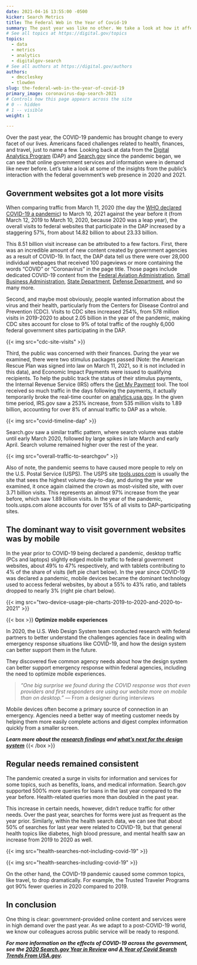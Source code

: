 ```yaml
---
date: 2021-04-16 13:55:00 -0500
kicker: Search Metrics
title: The Federal Web in the Year of Covid-19
summary: The past year was like no other. We take a look at how it affected federal website traffic and search data.
# See all topics at https://digital.gov/topics
topics:
  - data
  - metrics
  - analytics
  - digitalgov-search
# See all authors at https://digital.gov/authors
authors:
  - dmccleskey
  - tlowden
slug: the-federal-web-in-the-year-of-covid-19
primary_image: coronavirus-dap-search-2021
# Controls how this page appears across the site
# 0 -- hidden
# 1 -- visible
weight: 1

---
```


Over the past year, the COVID-19 pandemic has brought change to every facet of our lives. Americans faced challenges related to health, finances, and travel, just to name a few. Looking back at data from the [Digital Analytics Program](https://digital.gov/guides/dap/) (DAP) and [Search.gov](https://search.gov/) since the pandemic began, we can see that online government services and information were in demand like never before. Let’s take a look at some of the insights from the public’s interaction with the federal government’s web presence in 2020 and 2021.

## Government websites got a lot more visits

When comparing traffic from March 11, 2020 (the day the [WHO declared COVID-19 a pandemic](https://www.who.int/director-general/speeches/detail/who-director-general-s-opening-remarks-at-the-media-briefing-on-covid-19---11-march-2020)) to March 10, 2021 against the year before it (from March 12, 2019 to March 10, 2020, because 2020 was a leap year), the overall visits to federal websites that participate in the DAP increased by a staggering 57%, from about 14.82 billion to about 23.33 billion.

This 8.51 billion visit increase can be attributed to a few factors. First, there was an incredible amount of new content created by government agencies as a result of COVID-19. In fact, the DAP data tell us there were over 28,000 individual webpages that received 100 pageviews or more containing the words “COVID” or “Coronavirus” in the page title. Those pages include dedicated COVID-19 content from the [Federal Aviation Administration](https://www.faa.gov/coronavirus/), [Small Business Administration](https://www.sba.gov/page/coronavirus-covid-19-small-business-guidance-loan-resources), [State Department](https://travel.state.gov/content/travel/en/traveladvisories/ea/covid-19-information.html), [Defense Department](https://www.defense.gov/Explore/Spotlight/Coronavirus/DOD-Response-Ti-/), and so many more.

Second, and maybe most obviously, people wanted information about the virus and their health, particularly from the Centers for Disease Control and Prevention (CDC). Visits to CDC sites increased 254%, from 578 million visits in 2019-2020 to about 2.05 billion in the year of the pandemic, making CDC sites account for close to 9% of total traffic of the roughly 6,000 federal government sites participating in the DAP.

{{< img src="cdc-site-visits" >}}

Third, the public was concerned with their finances. During the year we examined, there were two stimulus packages passed (Note: the American Rescue Plan was signed into law on March 11, 2021, so it is not included in this data), and Economic Impact Payments were issued to qualifying recipients. To help the public track the status of their stimulus payments, the Internal Revenue Service (IRS) offers the [Get My Payment](https://www.irs.gov/coronavirus/get-my-payment) tool. The tool received so much traffic in the days following the payments, it actually temporarily broke the real-time counter on [analytics.usa.gov](https://analytics.usa.gov/). In the given time period, IRS.gov saw a 253% increase, from 535 million visits to 1.89 billion, accounting for over 8% of annual traffic to DAP as a whole.

{{< img src="covid-timeline-dap" >}}

Search.gov saw a similar traffic pattern, where search volume was stable until early March 2020, followed by large spikes in late March and early April. Search volume remained higher over the rest of the year.

{{< img src="overall-traffic-to-searchgov" >}}

Also of note, the pandemic seems to have caused more people to rely on the U.S. Postal Service (USPS). The USPS site [tools.usps.com](https://tools.usps.com/) is usually the site that sees the highest volume day-to-day, and during the year we examined, it once again claimed the crown as most-visited site, with over 3.71 billion visits. This represents an almost 97% increase from the year before, which saw 1.89 billion visits. In the year of the pandemic, tools.usps.com alone accounts for over 15% of all visits to DAP-participating sites.

## The dominant way to visit government websites was by mobile

In the year prior to COVID-19 being declared a pandemic, desktop traffic (PCs and laptops) slightly edged mobile traffic to federal government websites, about 49% to 47% respectively, and with tablets contributing to 4% of the share of visits (left pie chart below). In the year since COVID-19 was declared a pandemic, mobile devices became the dominant technology used to access federal websites, by about a 55% to 43% ratio, and tablets dropped to nearly 3% (right pie chart below).

{{< img src="two-device-usage-pie-charts-2019-to-2020-and-2020-to-2021" >}}

{{< box >}} **Optimize mobile experiences**

In 2020, the U.S. Web Design System team conducted research with federal partners to better understand the challenges agencies face in dealing with emergency response situations like COVID-19, and how the design system can better support them in the future.

They discovered five common agency needs about how the design system can better support emergency response within federal agencies, including the need to optimize mobile experiences.

> *“One big surprise we found during the COVID response was that even providers and first responders are using our website more on mobile than on desktop.”*
&mdash; From a designer during interviews

Mobile devices often become a primary source of connection in an emergency. Agencies need a better way of meeting customer needs by helping them more easily complete actions and digest complex information quickly from a smaller screen.

**_Learn more about the [research findings](https://designsystem.digital.gov/whats-new/updates/2021/03/01/improving-emergency-response/) and [what’s next for the design system](https://designsystem.digital.gov/whats-new/updates/2021/03/11/whats-next-for-uswds/)_** {{< /box >}}

## Regular needs remained consistent

The pandemic created a surge in visits for information and services for some topics, such as benefits, loans, and medical information. Search.gov supported 500% more queries for loans in the last year compared to the year before. Health-related queries more than doubled in the past year. 

This increase in certain needs, however, didn’t reduce traffic for other needs. Over the past year, searches for forms were just as frequent as the year prior. Similarly, within the health search data, we can see that about 50% of searches for last year were related to COVID-19, but that general health topics like diabetes, high blood pressure, and mental health saw an increase from 2019 to 2020 as well.

{{< img src="health-searches-not-including-covid-19" >}}

{{< img src="health-searches-including-covid-19" >}}

On the other hand, the COVID-19 pandemic caused some common topics, like travel, to drop dramatically. For example, the Trusted Traveler Programs got 90% fewer queries in 2020 compared to 2019.

## In conclusion

One thing is clear: government-provided online content and services were in high demand over the past year. As we adapt to a post-COVID-19 world, we know our colleagues across public service will be ready to respond.

**_For more information on the effects of COVID-19 across the government, see the [2020 Search.gov Year in Review](https://search.gov/files/2020-annual-review.pdf) and [A Year of Covid Search Trends From USA.gov](https://blog.usa.gov/a-year-of-covid-search-trends-from-usagov)._**
